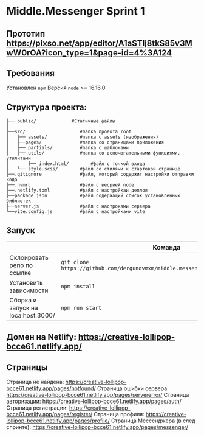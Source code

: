 # Middle.Messenger Sprint 1

## Прототип https://pixso.net/app/editor/A1aSTIj8tkS85v3MwW0rOA?icon_type=1&page-id=4%3A124

## Требования

Установлен `npm`
Версия `node` >= 16.16.0 

## Структура проекта:

```
├── public/             #Статичные файлы
│  
├──src/                    #папка проекта root
│   ├── assets/            #папка с assets (изображения)
│   ├──pages/              #папка со страницами приложения
│   ├── partials/          #папка с шаблонами
│   ├── utils/             #папка со вспомогательными функциями, утилитами
│		├── index.html/        #файл с точкой входа
│   └── style.scss/        #файл со стилями к стартовой странице
├──.gitignore              #файл, который содержит настройки отправки кода 
├──.nvmrc                  #файл c весрией node  
├──.netlify.toml           #файл c настройкаи деплоя
├──package.json            #файл содержащий список установленных библиотек
├──server.js               #файл с настроками сервера
└──vite.config.js          #файл c настройками vite
```

## Запуск

| 	                                  | Команда                                                                           |
|-------------------------------------|-----------------------------------------------------------------------------------|
| Склоировать репо по ссылке          | `git clone https://github.com/dergunovmxm/middle.messenger.praktikum.yandex.git`  | 
| Установить зависимости              | `npm install`                                                                     |                                                               
| Сборка и запуск на localhost:3000/  | `npm run start`                                                                   |                                                        


## Домен на Netlify: https://creative-lollipop-bcce61.netlify.app/

## Страницы
Страница не найдена: https://creative-lollipop-bcce61.netlify.app/pages/notfound/
Страница ошибки сервера: https://creative-lollipop-bcce61.netlify.app/pages/servererror/
Страница авторизации: https://creative-lollipop-bcce61.netlify.app/pages/auth/
Страница регистрации: https://creative-lollipop-bcce61.netlify.app/pages/register/
Страница профиля: https://creative-lollipop-bcce61.netlify.app/pages/profile/
Страница Мессенджера (в след спринте): https://creative-lollipop-bcce61.netlify.app/pages/messenger/

